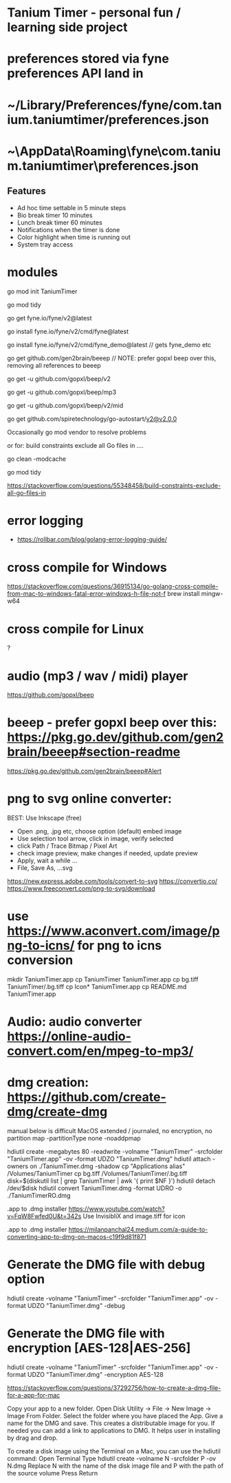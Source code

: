 # Tanium Timer - personal fun / learning side project

# preferences stored via fyne preferences API land in
# ~/Library/Preferences/fyne/com.tanium.taniumtimer/preferences.json
# ~\AppData\Roaming\fyne\com.tanium.taniumtimer\preferences.json


## Features

* Ad hoc time settable in 5 minute steps
* Bio break timer 10 minutes
* Lunch break timer 60 minutes
* Notifications when the timer is done
* Color highlight when time is running out
* System tray access

# modules
go mod init TaniumTimer

go mod tidy

go get fyne.io/fyne/v2@latest

go install fyne.io/fyne/v2/cmd/fyne@latest

go install fyne.io/fyne/v2/cmd/fyne_demo@latest // gets fyne_demo etc

go get github.com/gen2brain/beeep  // NOTE: prefer gopxl beep over this, removing all references to beeep

go get -u github.com/gopxl/beep/v2

go get -u github.com/gopxl/beep/mp3

go get -u github.com/gopxl/beep/v2/mid

go get github.com/spiretechnology/go-autostart/v2@v2.0.0

Occasionally go mod vendor to resolve problems

or for: build constraints exclude all Go files in ....

go clean -modcache

go mod tidy

https://stackoverflow.com/questions/55348458/build-constraints-exclude-all-go-files-in


# error logging
- https://rollbar.com/blog/golang-error-logging-guide/


# cross compile for Windows
https://stackoverflow.com/questions/36915134/go-golang-cross-compile-from-mac-to-windows-fatal-error-windows-h-file-not-f
brew install mingw-w64

# cross compile for Linux
?


# audio (mp3 / wav / midi) player
https://github.com/gopxl/beep

# beeep - prefer gopxl beep over this: https://pkg.go.dev/github.com/gen2brain/beeep#section-readme
https://pkg.go.dev/github.com/gen2brain/beeep#Alert



# png to svg online converter:
BEST: Use Inkscape (free)
- Open .png, .jpg etc, choose option (default) embed image
- Use selection tool arrow, click in image, verify selected
- click Path / Trace Bitmap / Pixel Art
- check image preview, make changes if needed, update preview
- Apply, wait a while ...
- File, Save As, ...svg

https://new.express.adobe.com/tools/convert-to-svg
https://convertio.co/
https://www.freeconvert.com/png-to-svg/download

# use https://www.aconvert.com/image/png-to-icns/ for png to icns conversion
mkdir TaniumTimer.app
cp TaniumTimer TaniumTimer.app
cp bg.tiff TaniumTimer/.bg.tiff
cp Icon* TaniumTimer.app
cp README.md TaniumTimer.app


# Audio: audio converter https://online-audio-convert.com/en/mpeg-to-mp3/


# dmg creation: https://github.com/create-dmg/create-dmg

manual below is difficult
MacOS extended / journaled, no encryption, no partition map
-partitionType none
-noaddpmap


hdiutil create -megabytes 80 -readwrite -volname "TaniumTimer" -srcfolder "TaniumTimer.app" -ov -format UDZO "TaniumTimer.dmg"
hdiutil attach -owners on ./TaniumTimer.dmg -shadow
cp "Applications alias" /Volumes/TaniumTimer
cp bg.tiff /Volumes/TaniumTimer/.bg.tiff
disk=$(diskutil list | grep TaniumTimer | awk '{ print $NF }')
hdiutil detach /dev/$disk
hdiutil convert TaniumTimer.dmg -format UDRO -o ./TaniumTimerRO.dmg



.app to .dmg installer
https://www.youtube.com/watch?v=FqW8Fwfed0U&t=342s
Use InvisibliX and image.tiff for icon


.app to .dmg installer
https://milanpanchal24.medium.com/a-guide-to-converting-app-to-dmg-on-macos-c19f9d81f871


# Generate the DMG file with debug option
hdiutil create -volname "TaniumTimer" -srcfolder "TaniumTimer.app" -ov -format UDZO "TaniumTimer.dmg" -debug

# Generate the DMG file with encryption [AES-128|AES-256]
hdiutil create -volname "TaniumTimer" -srcfolder "TaniumTimer.app" -ov -format UDZO "TaniumTimer.dmg" -encryption AES-128

https://stackoverflow.com/questions/37292756/how-to-create-a-dmg-file-for-a-app-for-mac

Copy your app to a new folder.
Open Disk Utility -> File -> New Image -> Image From Folder.
Select the folder where you have placed the App. Give a name for the DMG and save. This creates a distributable image for you.
If needed you can add a link to applications to DMG. It helps user in installing by drag and drop.

To create a disk image using the Terminal on a Mac, you can use the hdiutil command:
Open Terminal
Type hdiutil create -volname N -srcfolder P -ov N.dmg
Replace N with the name of the disk image file and P with the path of the source volume
Press Return

